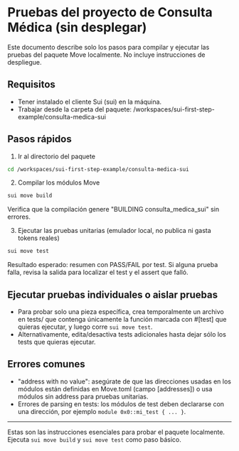 # Pruebas del proyecto de Consulta Médica (sin desplegar)

Este documento describe solo los pasos para compilar y ejecutar las pruebas del paquete Move localmente. No incluye instrucciones de despliegue.

## Requisitos
- Tener instalado el cliente Sui (sui) en la máquina.
- Trabajar desde la carpeta del paquete: /workspaces/sui-first-step-example/consulta-medica-sui

## Pasos rápidos

1. Ir al directorio del paquete
```bash
cd /workspaces/sui-first-step-example/consulta-medica-sui
```

2. Compilar los módulos Move
```bash
sui move build
```
Verifica que la compilación genere "BUILDING consulta_medica_sui" sin errores.

3. Ejecutar las pruebas unitarias (emulador local, no publica ni gasta tokens reales)
```bash
sui move test
```
Resultado esperado: resumen con PASS/FAIL por test. Si alguna prueba falla, revisa la salida para localizar el test y el assert que falló.

## Ejecutar pruebas individuales o aislar pruebas
- Para probar solo una pieza específica, crea temporalmente un archivo en tests/ que contenga únicamente la función marcada con #[test] que quieras ejecutar, y luego corre `sui move test`.
- Alternativamente, edita/desactiva tests adicionales hasta dejar sólo los tests que quieras ejecutar.

## Errores comunes
- "address with no value": asegúrate de que las direcciones usadas en los módulos están definidas en Move.toml (campo [addresses]) o usa módulos sin address para pruebas unitarias.
- Errores de parsing en tests: los módulos de test deben declararse con una dirección, por ejemplo `module 0x0::mi_test { ... }`.
--- 
Estas son las instrucciones esenciales para probar el paquete localmente. Ejecuta `sui move build` y `sui move test` como paso básico.